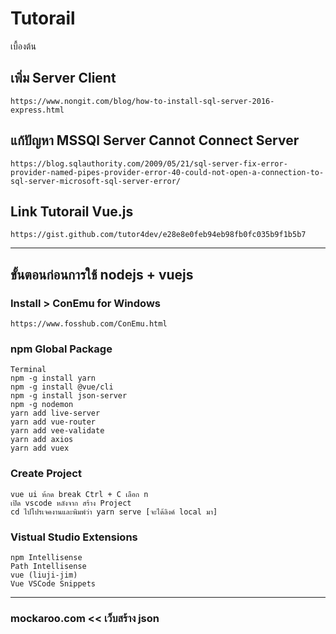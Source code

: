 # Tutorail
เบื้องต้น

## เพิ่ม Server Client
````
https://www.nongit.com/blog/how-to-install-sql-server-2016-express.html
````

## แก้ปัญหา MSSQl Server Cannot Connect Server
````
https://blog.sqlauthority.com/2009/05/21/sql-server-fix-error-provider-named-pipes-provider-error-40-could-not-open-a-connection-to-sql-server-microsoft-sql-server-error/
````

## Link Tutorail Vue.js
````
https://gist.github.com/tutor4dev/e28e8e0feb94eb98fb0fc035b9f1b5b7
````

---------------------------------------------------------------------------------------------------------
## ขั้นตอนก่อนการใช้ nodejs + vuejs
### Install > ConEmu for Windows
````
https://www.fosshub.com/ConEmu.html
````

### npm Global Package
````
Terminal
npm -g install yarn
npm -g install @vue/cli
npm -g install json-server
npm -g nodemon
yarn add live-server
yarn add vue-router
yarn add vee-validate
yarn add axios
yarn add vuex
````

### Create Project
````
vue ui ห้กด break Ctrl + C เลือก n
เปิด vscode หลังจาก สร้าง Project
cd ไปโปรเจคงานและพิมพ์ว่า yarn serve [จะได้ลิงค์ local มา]
````

### Vistual Studio Extensions
````
npm Intellisense
Path Intellisense
vue (liuji-jim)
Vue VSCode Snippets
````
---------------------------------------------------------------------------------------------------------
### mockaroo.com << เว็บสร้าง json

